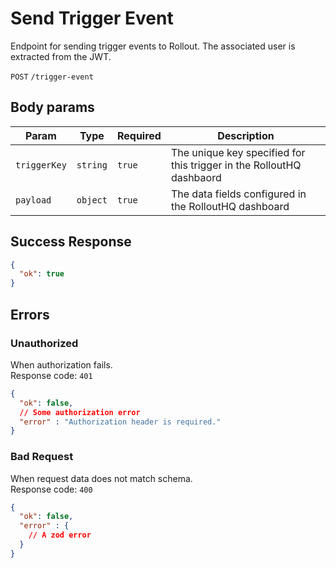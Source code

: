 # **Send Trigger Event**
Endpoint for sending trigger events to Rollout. The associated user is extracted from the JWT.

`POST` `/trigger-event`

## Body params
| Param | Type | Required | Description
| ----- | ---- | -------- | -----------
| `triggerKey` | `string` | `true` | The unique key specified for this trigger in the RolloutHQ dashbaord
| `payload` | `object` | `true` | The data fields configured in the RolloutHQ dashboard

## Success Response

```json
{
  "ok": true
}
```

## Errors

### Unauthorized
When authorization fails.<br />
Response code: `401`
```json
{
  "ok": false,
  // Some authorization error
  "error" : "Authorization header is required."
}
```

### Bad Request
When request data does not match schema.<br />
Response code: `400`
```json
{
  "ok": false,
  "error" : {
    // A zod error
  }
}
```
